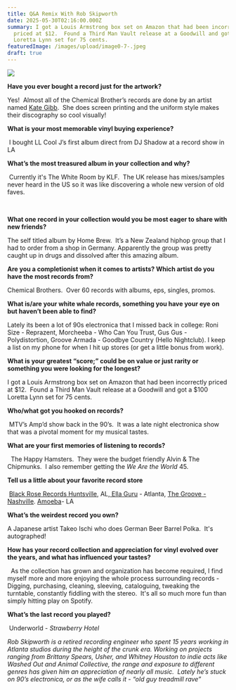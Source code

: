 ```yaml
---
title: Q&A Remix With Rob Skipworth
date: 2025-05-30T02:16:00.000Z
summary: I got a Louis Armstrong box set on Amazon that had been incorrectly
  priced at $12.  Found a Third Man Vault release at a Goodwill and got a $100
  Loretta Lynn set for 75 cents.
featuredImage: /images/upload/image0-7-.jpeg
draft: true
---
```

![](/images/upload/image0-7-.jpeg)

**Have you ever bought a record just for the artwork?** 

Yes!  Almost all of the Chemical Brother’s records are done by an artist named [Kate Gibb](https://www.instagram.com/kategibbprint?igsh=ZHBvaHN5dTZpMHRz).  She does screen printing and the uniform style makes their discography so cool visually!

**What is your most memorable vinyl buying experience?**

 I bought LL Cool J’s first album direct from DJ Shadow at a record show in LA

**What’s the most treasured album in your collection and why?**

 Currently it's The White Room by KLF.  The UK release has mixes/samples never heard in the US so it was like discovering a whole new version of old faves. 

 

**What one record in your collection would you be most eager to share with new friends?**  

The self titled album by Home Brew.  It’s a New Zealand hiphop group that I had to order from a shop in Germany. Apparently the group was pretty caught up in drugs and dissolved after this amazing album. 

**Are you a completionist when it comes to artists? Which artist do you have the most records from?** 

Chemical Brothers.  Over 60 records with albums, eps, singles, promos.

**What is/are your white whale records, something you have your eye on but haven’t been able to find?** 

Lately its been a lot of 90s electronica that I missed back in college: Roni Size - Reprazent, Morcheeba - Who Can You Trust, Gus Gus - Polydistortion, Groove Armada - Goodbye Country (Hello Nightclub). I keep a list on my phone for when I hit up stores (or get a little bonus from work).

**What is your greatest “score;” could be on value or just rarity or something you were looking for the longest?** 

I got a Louis Armstrong box set on Amazon that had been incorrectly priced at $12.  Found a Third Man Vault release at a Goodwill and got a $100 Loretta Lynn set for 75 cents.

**Who/what got you hooked on records?**

 MTV’s Amp’d show back in the 90’s.  It was a late night electronica show that was a pivotal moment for my musical tastes.

**What are your first memories of listening to records?**

  The Happy Hamsters.  They were the budget friendly Alvin & The Chipmunks.  I also remember getting the *We Are the World* 45.

**Tell us a little about your favorite record store**

 [Black Rose Records Huntsville](https://www.instagram.com/blackroserecordshsv/?hl=en), AL,[ Ella Guru](https://www.instagram.com/ellagururecords/?hl=en) - Atlanta, [The Groove - Nashville](https://thegroovenashville.com/). [Amoeba](https://www.amoeba.com/?srsltid=AfmBOorDchgHxAd3cr46xdhl66vheIX8r2D2qYvylgoN9f0xPdWqGwB8)- LA

**What’s the weirdest record you own?** 

A Japanese artist Takeo Ischi who does German Beer Barrel Polka.  It's autographed! 

**How has your record collection and appreciation for vinyl evolved over the years, and what has influenced your tastes?**

  As the collection has grown and organization has become required, I find myself more and more enjoying the whole process surrounding records - Digging, purchasing, cleaning, sleeving, cataloguing, tweaking the turntable, constantly fiddling with the stereo.  It's all so much more fun than simply hitting play on Spotify.

**What’s the last record you played?**

 Underworld - *Strawberry Hotel*

*Rob Skipworth is a retired recording engineer who spent 15 years working in Atlanta studios during the height of the crunk era.
Working
 on projects ranging from Brittany Spears, Usher, and Whitney Houston to
 indie acts like Washed Out and Animal Collective, the range and 
exposure to different genres has given him an appreciation of nearly all
 music. 
Lately he’s stuck on 90’s electronica, or as the wife calls it - “old guy treadmill rave”*

